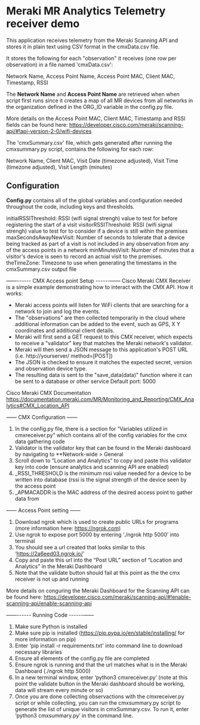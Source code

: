 # Meraki MR Analytics Telemetry receiver demo

This application receives telemetry from the Meraki Scanning API and stores it in plain text
using CSV format in the cmxData.csv file.

It stores the following for each "observation" it receives (one row per observation) in a file named 'cmxData.csv':

Network Name, Access Point Name, Access Point MAC, Client MAC, Timestamp, RSSI


The **Network Name** and **Access Point Name** are retrieved when when script first runs since it creates a map of all MR devices from all networks
in the organization defined in the ORG_ID variable in the config.py file.

More details on the Access Point MAC, Client MAC, Timestamp and RSSI fields can be found here:
https://developer.cisco.com/meraki/scanning-api/#!api-version-2-0/wifi-devices

The 'cmxSummary.csv' file, which gets generated after running the cmxsummary.py script, contains the following for each row:

Network Name, Client MAC, Visit Date (timezone adjusted), Visit Time (timezone adjusted), Visit Length (minutes)




## Configuration

**Config.py** contains all of the global variables and configuration needed throughout the code, including keys and thresholds.

initialRSSIThreshold: RSSI (wifi signal strengh) value to test for before registering the start of a visit
visitorRSSIThreshold: RSSI (wifi signal strengh) value to test for to consider if a device is still within the premises
maxSecondsAwayNewVisit: Number of seconds to tolerate that a device being tracked as part of a visit is not included in any observation from any of the access points in a network
minMinutesVisit: Number of minutes that a visitor's device is seen to record an actual visit to the premises.
theTimeZone: Timezone to use when generating the timestams in the cmxSummary.csv output file


——------ CMX Access point Setup ------——
Cisco Meraki CMX Receiver is a simple example demonstrating how to interact with the CMX API.
How it works:
- Meraki access points will listen for WiFi clients that are searching for a network to join and log the events.
- The "observations" are then collected temporarily in the cloud where additional information can be added to
the event, such as GPS, X Y coordinates and additional client details.
- Meraki will first send a GET request to this CMX receiver, which expects to receive a "validator" key that matches
the Meraki network's validator.
- Meraki will then send a JSON message to this application's POST URL (i.e. http://yourserver/ method=[POST])
- The JSON is checked to ensure it matches the expected secret, version and observation device type.
- The resulting data is sent to the "save_data(data)" function where it can be sent to a database or other service
Default port: 5000

Cisco Meraki CMX Documentation
https://documentation.meraki.com/MR/Monitoring_and_Reporting/CMX_Analytics#CMX_Location_API

—— CMX Configuration ——
1. In the config.py file, there is a section for “Variables utilized in cmxreceiver.py” which contains all of the config variables for the cmx data gathering code
2. Validator is the validator key that can be found in the Meraki dashboard by navigating to **Network-wide > General
3. Scroll down to “Location and Analytics” to copy and paste this validator key into code (ensure analytics and scanning API are enabled)
4. _RSSI_THRESHOLD is the minimum rssi value needed for a device to be written into database (rssi is the signal strength of the device seen by the access point
5. _APMACADDR is the MAC address of the desired access point to gather data from

—— Access Point setting ——
1. Download ngrok which is used to create public URLs for programs (more information here: https://ngrok.com)
2. Use ngrok to expose port 5000 by entering ‘./ngrok http 5000’ into terminal
3. You should see a url created that looks similar to this ‘https://2a6eed03.ngrok.io/'
4. Copy and paste this url into the “Post URL” section of “Location and Analytics” in the Meraki Dashboard
5. Note that the validate button should fail at this point as the the cmx receiver is not up and running

More details on conguring the Meraki Dashboard for the Scanning API can be found here:
https://developer.cisco.com/meraki/scanning-api/#!enable-scanning-api/enable-scanning-api



——------ Running Code ------—— 
1. Make sure Python is installed
2. Make sure pip is installed (https://pip.pypa.io/en/stable/installing/ for more information on pip)
3. Enter 'pip install -r requirements.txt' into command line to download necessary libraries
4. Ensure all elements of the config.py file are completed
5. Ensure ngrok is running and that the url matches what is in the Meraki Dashboard (./ngrok http 5000)
6. In a new terminal window, enter ‘python3 cmxreceiver.py’ (note at this point the validate button in the Meraki dashboard should be working, data will stream every minute or so)
7. Once you are done collecting observactions with the cmxreceiver.py script or while collecting, you can run the cmxsummary.py script to generate
the list of unique visitors in cmxSummary.csv. To run it, enter ‘python3 cmxsummary.py’ in the command line.